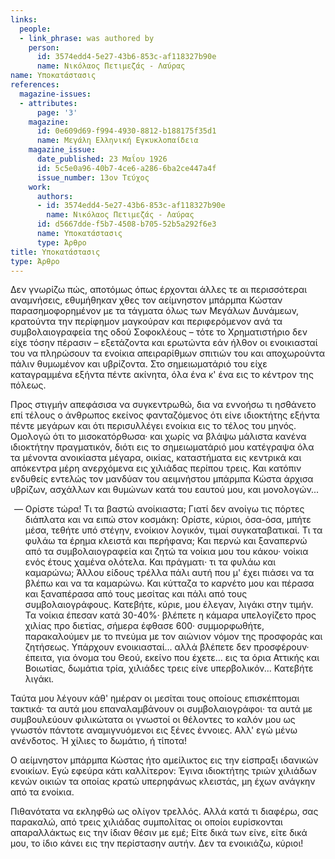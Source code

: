 ```yaml
---
links:
  people:
  - link_phrase: was authored by
    person:
      id: 3574edd4-5e27-43b6-853c-af118327b90e
      name: Νικόλαος Πετιμεζάς - Λαύρας
name: Υποκατάστασις
references:
  magazine-issues:
  - attributes:
      page: '3'
    magazine:
      id: 0e609d69-f994-4930-8812-b188175f35d1
      name: Μεγάλη Ελληνική Εγκυκλοπαίδεια
    magazine_issue:
      date_published: 23 Μαΐου 1926
      id: 5c5e0a96-40b7-4ce6-a286-6ba2ce447a4f
      issue_number: 13ον Τεύχος
    work:
      authors:
      - id: 3574edd4-5e27-43b6-853c-af118327b90e
        name: Νικόλαος Πετιμεζάς - Λαύρας
      id: d5667dde-f5b7-4508-b705-52b5a292f6e3
      name: Υποκατάστασις
      type: Άρθρο
title: Υποκατάστασις
type: Άρθρο
---
```


<main class="content" itemprop="text">
<p>Δεν γνωρίζω πώς, αποτόμως όπως έρχονται άλλες τε αι περισσότεραι αναμνήσεις, εθυμήθηκαν χθες τον αείμνηστον μπάρμπα
Κώσταν παρασημοφορημένον με τα τάγματα όλως των Μεγάλων Δυνάμεων, κρατούντα την περίφημον μαγκούραν και περιφερόμενον
ανά τα συμβολαιογραφεία της οδού Σοφοκλέους &ndash; τότε το Χρηματιστήριο δεν είχε τόσην πέρασιν &ndash; εξετάζοντα
και ερωτώντα εάν ήλθον οι ενοικιασταί του να πληρώσουν τα ενοίκια απειραρίθμων σπιτιών του και αποχωρούντα πάλιν
θυμωμένον και υβρίζοντα. Στο σημειωματάριό του είχε καταγραμμένα εξήντα πέντε ακίνητα, όλα ένα κ' ένα εις το κέντρον της
πόλεως.</p>

<p>Προς στιγμήν απεφάσισα να συγκεντρωθώ, δια να εννοήσω τι ησθάνετο επί τέλους ο άνθρωπος εκείνος φανταζόμενος ότι είνε
ιδιοκτήτης εξήντα πέντε μεγάρων και ότι περισυλλέγει ενοίκια εις το τέλος του μηνός. Ομολογώ ότι το μισοκατόρθωσα· και
χωρίς να βλάψω μάλιστα κανένα ιδιοκτήτην πραγματικόν, διότι εις το σημειωματάριό μου κατέγραψα όλα τα μένοντα ανοικίαστα
μέγαρα, οικίας, καταστήματα εις κεντρικά και απόκεντρα μέρη ανερχόμενα εις χιλιάδας περίπου τρεις. Και κατόπιν ενδυθείς
εντελώς τον μανδύαν του αειμνήστου μπάρμπα Κώστα άρχισα υβρίζων, ασχάλλων και θυμώνων κατά του εαυτού μου, και
μονολογών...</p>

<ol style="list-style-type: '&mdash; '">
  <li>
    Ορίστε τώρα! Τι τα βαστώ ανοίκιαστα; Γιατί δεν ανοίγω τις πόρτες διάπλατα και να ειπώ στον κοσμάκη: Ορίστε, κύριοι,
    όσα-όσα, μπήτε μέσα, τεθήτε υπό στέγην, ενοίκιον λογικόν, τιμαί συγκαταβατικαί. Τι τα φυλάω τα έρημα κλειστά και
    περήφανα; Και περνώ και ξαναπερνώ από τα συμβολαιογραφεία και ζητώ τα νοίκια μου του κάκου· νοίκια ενός έτους χαμένα
    ολότελα. Και πράγματι· τι τα φυλάω και καμαρώνω; Άλλου είδους τρέλλα πάλι αυτή που μ' έχει πιάσει να τα βλέπω και να
    τα καμαρώνω. Και κύτταζα το καρνέτο μου και πέρασα και ξαναπέρασα από τους μεσίτας και πάλι από τους
    συμβολαιογράφους. Κατεβήτε, κύριε, μου έλεγαν, λιγάκι στην τιμήν. Τα νοίκια έπεσαν κατά 30-40%· βλέπετε η κάμαρα
    υπελογίζετο προς χιλίας προ διετίας, σήμερα έφθασε 600· συμμορφωθήτε, παρακαλούμεν με το πνεύμα με τον αιώνιον νόμον
    της προσφοράς και ζητήσεως. Υπάρχουν ενοικιασταί... αλλά βλέπετε δεν προσφέρουν· έπειτα, για όνομα του Θεού, εκείνο
    που έχετε... εις τα όρια Αττικής και Βοιωτίας, δωμάτια τρία, χιλιάδες τρεις είνε υπερβολικόν... Κατεβήτε λιγάκι.
  </li>
</ol>

<p>Ταύτα μου λέγουν κάθ' ημέραν οι μεσίται τους οποίους επισκέπτομαι τακτικά· τα αυτά μου επαναλαμβάνουν οι
συμβολαιογράφοι· τα αυτά με συμβουλεύουν φιλικώτατα οι γνωστοί οι θέλοντες το καλόν μου ως γνωστόν πάντοτε
αναμιγνυόμενοι εις ξένες έννοιες. Αλλ' εγώ μένω ανένδοτος. Ή χίλιες το δωμάτιο, ή τίποτα!</p>

<p>Ο αείμνηστον μπάρμπα Κώστας ήτο αμείλικτος εις την είσπραξι ιδανικών ενοικίων. Εγώ εφεύρα κάτι καλλίτερον: Έγινα
ιδιοκτήτης τριών χιλιάδων κενών οικιών τα οποίας κρατώ υπερηφάνως κλειστάς, μη έχων ανάγκην από τα ενοίκια.</p>

<p>Πιθανότατα να εκληφθώ ως ολίγον τρελλός. Αλλά κατά τι διαφέρω, σας παρακαλώ, από τρεις χιλιάδας συμπολίτας οι οποίοι
ευρίσκονται απαραλλάκτως εις την ίδιαν θέσιν με εμέ; Είτε δικά των είνε, είτε δικά μου, το ίδιο κάνει εις την περίστασην
αυτήν. Δεν τα ενοικιάζω, κύριοι!</p>
</main>
